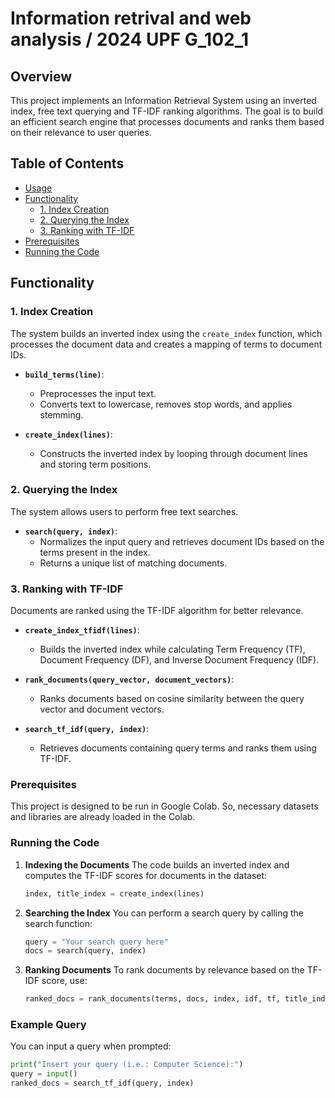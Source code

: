 # Information retrival and web analysis / 2024 UPF G_102_1

## Overview
This project implements an Information Retrieval System using an inverted index, free text querying and TF-IDF ranking algorithms. The goal is to build an efficient search engine that processes documents and ranks them based on their relevance to user queries.

## Table of Contents
- [Usage](#usage)
- [Functionality](#functionality)
  - [1. Index Creation](#1-index-creation)
  - [2. Querying the Index](#2-querying-the-index)
  - [3. Ranking with TF-IDF](#3-ranking-with-tf-idf)
- [Prerequisites](#Prerequisites)
- [Running the Code](#Running-the-Code)


## Functionality

### 1. Index Creation
The system builds an inverted index using the `create_index` function, which processes the document data and creates a mapping of terms to document IDs.

- **`build_terms(line)`**: 
  - Preprocesses the input text.
  - Converts text to lowercase, removes stop words, and applies stemming.

- **`create_index(lines)`**: 
  - Constructs the inverted index by looping through document lines and storing term positions.

### 2. Querying the Index
The system allows users to perform free text searches.

- **`search(query, index)`**:
  - Normalizes the input query and retrieves document IDs based on the terms present in the index.
  - Returns a unique list of matching documents.

### 3. Ranking with TF-IDF
Documents are ranked using the TF-IDF algorithm for better relevance.

- **`create_index_tfidf(lines)`**:
  - Builds the inverted index while calculating Term Frequency (TF), Document Frequency (DF), and Inverse Document Frequency (IDF).

- **`rank_documents(query_vector, document_vectors)`**:
  - Ranks documents based on cosine similarity between the query vector and document vectors.

- **`search_tf_idf(query, index)`**:
  - Retrieves documents containing query terms and ranks them using TF-IDF.


### Prerequisites
This project is designed to be run in Google Colab. So, necessary datasets and libraries are already loaded in the Colab.


### Running the Code
1. **Indexing the Documents**
   The code builds an inverted index and computes the TF-IDF scores for documents in the dataset:
   ```python
   index, title_index = create_index(lines)
   ```

2. **Searching the Index**
   You can perform a search query by calling the search function:
   ```python
   query = "Your search query here"
   docs = search(query, index)
   ```

3. **Ranking Documents**
   To rank documents by relevance based on the TF-IDF score, use:
   ```python
   ranked_docs = rank_documents(terms, docs, index, idf, tf, title_index)
   ```

### Example Query
You can input a query when prompted:
```python
print("Insert your query (i.e.: Computer Science):")
query = input()
ranked_docs = search_tf_idf(query, index)
```
